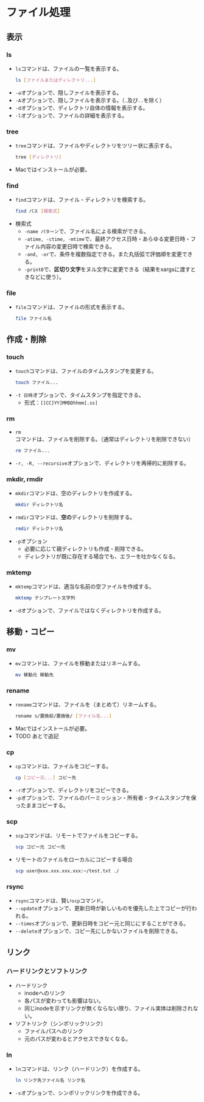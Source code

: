 # ファイル処理
## 表示
### ls 
- `ls`コマンドは、ファイルの一覧を表示する。
  ```bash
  ls [ファイルまたはディレクトリ...]
  ```
- `-a`オプションで、隠しファイルを表示する。
- `-A`オプションで、隠しファイルを表示する。（`.`及び`..`を除く）
- `-d`オプションで、ディレクトリ自体の情報を表示する。
- `-l`オプションで、ファイルの詳細を表示する。

### tree
- `tree`コマンドは、ファイルやディレクトリをツリー状に表示する。
  ```bash
  tree [ディレクトリ]
  ```
- Macではインストールが必要。

### find
- `find`コマンドは、ファイル・ディレクトリを検索する。
  ```bash
  find パス [検索式]
  ```
- 検索式
  - `-name パターン`で、ファイル名による検索ができる。
  - `-atime, -ctime, -mtime`で、最終アクセス日時・あらゆる変更日時・ファイル内容の変更日時で検索できる。
  - `-and, -or`で、条件を複数指定できる。また丸括弧で評価順を変更できる。
  - `-print0`で、**区切り文字**をヌル文字に変更できる（結果をxargsに渡すときなどに使う）。

### file
- `file`コマンドは、ファイルの形式を表示する。
  ```bash
  file ファイル名
  ```

## 作成・削除
### touch
- `touch`コマンドは、ファイルのタイムスタンプを変更する。
  ```bash
  touch ファイル...
  ```
 - `-t 日時`オプションで、タイムスタンプを指定できる。
   - 形式：`[[CC]YY]MMDDhhmm[.ss]`

### rm
- `rm`コマンドは、ファイルを削除する。（通常はディレクトリを削除できない）
  ```bash
  rm ファイル...
  ```
- `-r, -R, --recursive`オプションで、ディレクトリを再帰的に削除する。

### mkdir, rmdir
- `mkdir`コマンドは、空のディレクトリを作成する。
  ```bash
  mkdir ディレクトリ名
  ```
- `rmdir`コマンドは、**空の**ディレクトリを削除する。
  ```bash
  rmdir ディレクトリ名
  ```
- `-p`オプション
  - 必要に応じて親ディレクトリも作成・削除できる。
  - ディレクトリが既に存在する場合でも、エラーを吐かなくなる。

### mktemp
- `mktemp`コマンドは、適当な名前の空ファイルを作成する。
  ```bash
  mktemp テンプレート文字列
  ```
- `-d`オプションで、ファイルではなくディレクトリを作成する。

## 移動・コピー
### mv
- `mv`コマンドは、ファイルを移動またはリネームする。
  ```bash
  mv 移動元 移動先
  ```

### rename
- `rename`コマンドは、ファイルを（まとめて）リネームする。
  ```bash
  rename s/置換前/置換後/ [ファイル名...]
  ```
- Macではインストールが必要。
- TODO あとで追記

### cp
- `cp`コマンドは、ファイルをコピーする。
  ```bash
  cp [コピー元...] コピー先
  ```
- `-r`オプションで、ディレクトリをコピーできる。
- `-p`オプションで、ファイルのパーミッション・所有者・タイムスタンプを保ったままコピーする。

### scp
- `scp`コマンドは、リモートでファイルをコピーする。
  ```bash
  scp コピー元 コピー先
  ```
- リモートのファイルをローカルにコピーする場合
  ```bash
  scp user@xxx.xxx.xxx.xxx:~/test.txt ./
  ```

### rsync
- `rsync`コマンドは、賢い`scp`コマンド。
- `--update`オプションで、更新日時が新しいものを優先した上でコピーが行われる。
- `--times`オプションで、更新日時をコピー元と同じにすることができる。
- `--delete`オプションで、コピー先にしかないファイルを削除できる。

## リンク
### ハードリンクとソフトリンク
- ハードリンク
  - inodeへのリンク
  - 各パスが変わっても影響はない。
  - 同じinodeを示すリンクが無くならない限り、ファイル実体は削除されない。
- ソフトリンク（シンボリックリンク）
  - ファイルパスへのリンク
  - 元のパスが変わるとアクセスできなくなる。

### ln
- `ln`コマンドは、リンク（ハードリンク）を作成する。
  ```bash
  ln リンク先ファイル名 リンク名
  ```
- `-s`オプションで、シンボリックリンクを作成できる。

